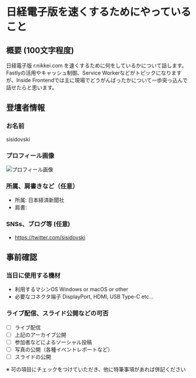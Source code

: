 # 日経電子版を速くするためにやっていること

## 概要 (100文字程度)

日経電子版 r.nikkei.com を速くするために何をしているかについて話します。Fastlyの活用やキャッシュ制御、Service Workerなどがトピックになりますが、Inside Frontendでは主に現場でどうがんばったかについて一歩突っ込んで話せたらと思います。

## 登壇者情報

### お名前 

sisidovski

### プロフィール画像

![プロフィール画像](http://secure.gravatar.com/avatar/aa4d52eb144d94a6109940bcf4365b40?size=400)

### 所属、肩書きなど（任意）

- 所属: 日本経済新聞社
- 肩書:

### SNSs、ブログ等 (任意)

- https://twitter.com/sisidovski

## 事前確認

### 当日に使用する機材

- 利用するマシンOS Windows or macOS or other
- 必要なコネクタ端子 DisplayPort, HDMI, USB Type-C etc...

### ライブ配信、スライド公開などの可否

- [ ] ライブ配信
- [ ] 上記のアーカイブ公開
- [ ] 参加者などによるソーシャル投稿
- [ ] 写真の公開（各種イベントレポートなど）
- [ ] スライドの公開

※ 可の項目にチェックをつけていただき、他に特筆事項があれば併記ください
